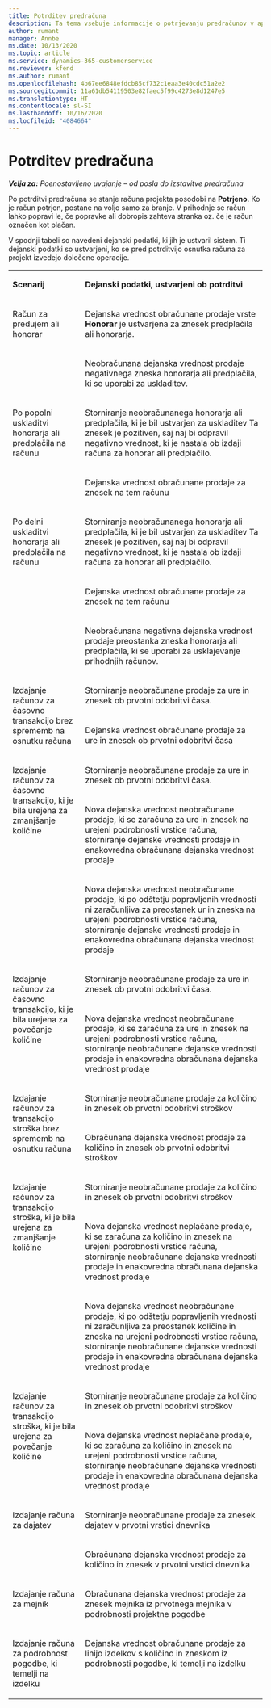 ```yaml
---
title: Potrditev predračuna
description: Ta tema vsebuje informacije o potrjevanju predračunov v aplikaciji Project Operations.
author: rumant
manager: Annbe
ms.date: 10/13/2020
ms.topic: article
ms.service: dynamics-365-customerservice
ms.reviewer: kfend
ms.author: rumant
ms.openlocfilehash: 4b67ee6848efdcb85cf732c1eaa3e40cdc51a2e2
ms.sourcegitcommit: 11a61db54119503e82faec5f99c4273e8d1247e5
ms.translationtype: HT
ms.contentlocale: sl-SI
ms.lasthandoff: 10/16/2020
ms.locfileid: "4084664"
---
```

# <a name="confirming-a-proforma-invoice"></a>Potrditev predračuna

_**Velja za:** Poenostavljeno uvajanje – od posla do izstavitve predračuna_


Po potrditvi predračuna se stanje računa projekta posodobi na **Potrjeno**. Ko je račun potrjen, postane na voljo samo za branje. V prihodnje se račun lahko popravi le, če popravke ali dobropis zahteva stranka oz. če je račun označen kot plačan.

V spodnji tabeli so navedeni dejanski podatki, ki jih je ustvaril sistem. Ti dejanski podatki so ustvarjeni, ko se pred potrditvijo osnutka računa za projekt izvedejo določene operacije.

<table border="0" cellspacing="0" cellpadding="0">
    <tbody>
        <tr>
            <td width="216" valign="top">
                <p>
                    <strong>Scenarij</strong>
                </p>
            </td>
            <td width="808" valign="top">
                <p>
                    <strong>Dejanski podatki, ustvarjeni ob potrditvi</strong>
                </p>
            </td>
        </tr>
        <tr>
            <td width="216" rowspan="2" valign="top">
                <p>
Račun za predujem ali honorar </p>
            </td>
            <td width="408" valign="top">
                <p>
Dejanska vrednost obračunane prodaje vrste <strong>Honorar</strong> je ustvarjena za znesek predplačila ali honorarja.
                </p>
            </td>
        </tr>
        <tr>
            <td width="408" valign="top">
                <p>
Neobračunana dejanska vrednost prodaje negativnega zneska honorarja ali predplačila, ki se uporabi za uskladitev.
                </p>
            </td>
        </tr>
        <tr>
            <td width="216" rowspan="2" valign="top">
                <p>
Po popolni uskladitvi honorarja ali predplačila na računu
                </p>
            </td>
            <td width="408" valign="top">
                <p>
Storniranje neobračunanega honorarja ali predplačila, ki je bil ustvarjen za uskladitev Ta znesek je pozitiven, saj naj bi odpravil negativno vrednost, ki je nastala ob izdaji računa za honorar ali predplačilo.
                </p>
            </td>
        </tr>
        <tr>
            <td width="408" valign="top">
                <p>
Dejanska vrednost obračunane prodaje za znesek na tem računu
                </p>
            </td>
        </tr>
        <tr>
            <td width="216" rowspan="3" valign="top">
                <p>
Po delni uskladitvi honorarja ali predplačila na računu
                </p>
            </td>
            <td width="408" valign="top">
                <p>
Storniranje neobračunanega honorarja ali predplačila, ki je bil ustvarjen za uskladitev Ta znesek je pozitiven, saj naj bi odpravil negativno vrednost, ki je nastala ob izdaji računa za honorar ali predplačilo.
                </p>
            </td>
        </tr>
        <tr>
            <td width="408" valign="top">
                <p>
Dejanska vrednost obračunane prodaje za znesek na tem računu
                </p>
            </td>
        </tr>
        <tr>
            <td width="408" valign="top">
                <p>
Neobračunana negativna dejanska vrednost prodaje preostanka zneska honorarja ali predplačila, ki se uporabi za usklajevanje prihodnjih računov.
                </p>
            </td>
        </tr>
        <tr>
            <td width="216" rowspan="2" valign="top">
                <p>
Izdajanje računov za časovno transakcijo brez sprememb na osnutku računa
                </p>
            </td>
            <td width="408" valign="top">
                <p>
Storniranje neobračunane prodaje za ure in znesek ob prvotni odobritvi časa.
                </p>
            </td>
        </tr>
        <tr>
            <td width="408" valign="top">
                <p>
Dejanska vrednost obračunane prodaje za ure in znesek ob prvotni odobritvi časa
                </p>
            </td>
        </tr>
        <tr>
            <td width="216" rowspan="3" valign="top">
                <p>
Izdajanje računov za časovno transakcijo, ki je bila urejena za zmanjšanje količine
                </p>
            </td>
            <td width="408" valign="top">
                <p>
Storniranje neobračunane prodaje za ure in znesek ob prvotni odobritvi časa.
                </p>
            </td>
        </tr>
        <tr>
            <td width="408" valign="top">
                <p>
Nova dejanska vrednost neobračunane prodaje, ki se zaračuna za ure in znesek na urejeni podrobnosti vrstice računa, storniranje dejanske vrednosti prodaje in enakovredna obračunana dejanska vrednost prodaje
                </p>
            </td>
        </tr>
        <tr>
            <td width="408" valign="top">
                <p>
Nova dejanska vrednost neobračunane prodaje, ki po odštetju popravljenih vrednosti ni zaračunljiva za preostanek ur in zneska na urejeni podrobnosti vrstice računa, storniranje dejanske vrednosti prodaje in enakovredna obračunana dejanska vrednost prodaje
                </p>
            </td>
        </tr>
        <tr>
            <td width="216" rowspan="2" valign="top">
                <p>
Izdajanje računov za časovno transakcijo, ki je bila urejena za povečanje količine
                </p>
            </td>
            <td width="408" valign="top">
                <p>
Storniranje neobračunane prodaje za ure in znesek ob prvotni odobritvi časa.
                </p>
            </td>
        </tr>
        <tr>
            <td width="408" valign="top">
                <p>
Nova dejanska vrednost neobračunane prodaje, ki se zaračuna za ure in znesek na urejeni podrobnosti vrstice računa, storniranje neobračunane dejanske vrednosti prodaje in enakovredna obračunana dejanska vrednost prodaje
                </p>
            </td>
        </tr>
        <tr>
            <td width="216" rowspan="2" valign="top">
                <p>
Izdajanje računov za transakcijo stroška brez sprememb na osnutku računa
                </p>
            </td>
            <td width="408" valign="top">
                <p>
Storniranje neobračunane prodaje za količino in znesek ob prvotni odobritvi stroškov
                </p>
            </td>
        </tr>
        <tr>
            <td width="408" valign="top">
                <p>
Obračunana dejanska vrednost prodaje za količino in znesek ob prvotni odobritvi stroškov </p>
            </td>
        </tr>
        <tr>
            <td width="216" rowspan="3" valign="top">
                <p>
Izdajanje računov za transakcijo stroška, ki je bila urejena za zmanjšanje količine
                </p>
            </td>
            <td width="408" valign="top">
                <p>
Storniranje neobračunane prodaje za količino in znesek ob prvotni odobritvi stroškov
                </p>
            </td>
        </tr>
        <tr>
            <td width="408" valign="top">
                <p>
Nova dejanska vrednost neplačane prodaje, ki se zaračuna za količino in znesek na urejeni podrobnosti vrstice računa, storniranje neobračunane dejanske vrednosti prodaje in enakovredna obračunana dejanska vrednost prodaje
                </p>
            </td>
        </tr>
        <tr>
            <td width="408" valign="top">
                <p>
Nova dejanska vrednost neobračunane prodaje, ki po odštetju popravljenih vrednosti ni zaračunljiva za preostanek količine in zneska na urejeni podrobnosti vrstice računa, storniranje neobračunane dejanske vrednosti prodaje in enakovredna obračunana dejanska vrednost prodaje
                </p>
            </td>
        </tr>
        <tr>
            <td width="216" rowspan="2" valign="top">
                <p>
Izdajanje računov za transakcijo stroška, ki je bila urejena za povečanje količine
                </p>
            </td>
            <td width="408" valign="top">
                <p>
Storniranje neobračunane prodaje za količino in znesek ob prvotni odobritvi stroškov
                </p>
            </td>
        </tr>
        <tr>
            <td width="408" valign="top">
                <p>
Nova dejanska vrednost neplačane prodaje, ki se zaračuna za količino in znesek na urejeni podrobnosti vrstice računa, storniranje neobračunane dejanske vrednosti prodaje in enakovredna obračunana dejanska vrednost prodaje 
                </p>
            </td>
        </tr>
        <tr>
            <td width="216" rowspan="2" valign="top">
                <p>
Izdajanje računa za dajatev
                </p>
            </td>
            <td width="408" valign="top">
                <p>
Storniranje neobračunane prodaje za znesek dajatev v prvotni vrstici dnevnika
                </p>
            </td>
        </tr>
        <tr>
            <td width="408" valign="top">
                <p>
Obračunana dejanska vrednost prodaje za količino in znesek v prvotni vrstici dnevnika
                </p>
            </td>
        </tr>
        <tr>
            <td width="216" valign="top">
                <p>
Izdajanje računa za mejnik
                </p>
            </td>
            <td width="408" valign="top">
                <p>
Obračunana dejanska vrednost prodaje za znesek mejnika iz prvotnega mejnika v podrobnosti projektne pogodbe
                </p>
            </td>
        </tr>
        <tr>
            <td width="216" valign="top">
                <p>
Izdajanje računa za podrobnost pogodbe, ki temelji na izdelku
                </p>
            </td>
            <td width="408" valign="top">
                <p>
Dejanska vrednost obračunane prodaje za linijo izdelkov s količino in zneskom iz podrobnosti pogodbe, ki temelji na izdelku
                </p>
            </td>
        </tr>
    </tbody>
</table>
